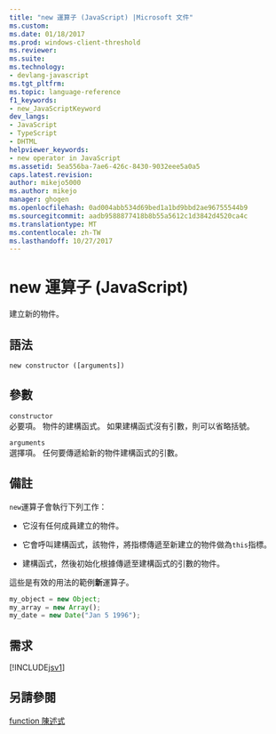 ```yaml
---
title: "new 運算子 (JavaScript) |Microsoft 文件"
ms.custom: 
ms.date: 01/18/2017
ms.prod: windows-client-threshold
ms.reviewer: 
ms.suite: 
ms.technology:
- devlang-javascript
ms.tgt_pltfrm: 
ms.topic: language-reference
f1_keywords:
- new_JavaScriptKeyword
dev_langs:
- JavaScript
- TypeScript
- DHTML
helpviewer_keywords:
- new operator in JavaScript
ms.assetid: 5ea556ba-7ae6-426c-8430-9032eee5a0a5
caps.latest.revision: 
author: mikejo5000
ms.author: mikejo
manager: ghogen
ms.openlocfilehash: 0ad004abb534d69bed1a1bd9bbd2ae96755544b9
ms.sourcegitcommit: aadb9588877418b8b55a5612c1d3842d4520ca4c
ms.translationtype: MT
ms.contentlocale: zh-TW
ms.lasthandoff: 10/27/2017
---
```

# <a name="new-operator-javascript"></a>new 運算子 (JavaScript)
建立新的物件。  
  
## <a name="syntax"></a>語法  
  
```  
new constructor ([arguments])   
```  
  
## <a name="parameters"></a>參數  
 `constructor`  
 必要項。 物件的建構函式。 如果建構函式沒有引數，則可以省略括號。  
  
 `arguments`  
 選擇項。 任何要傳遞給新的物件建構函式的引數。  
  
## <a name="remarks"></a>備註  
 `new`運算子會執行下列工作：  
  
-   它沒有任何成員建立的物件。  
  
-   它會呼叫建構函式，該物件，將指標傳遞至新建立的物件做為`this`指標。  
  
-   建構函式，然後初始化根據傳遞至建構函式的引數的物件。  
  
 這些是有效的用法的範例**新**運算子。  
  
```JavaScript  
my_object = new Object;  
my_array = new Array();  
my_date = new Date("Jan 5 1996");  
```  
  
## <a name="requirements"></a>需求  
 [!INCLUDE[jsv1](../../javascript/misc/includes/jsv1-md.md)]  
  
## <a name="see-also"></a>另請參閱  
 [function 陳述式](../../javascript/reference/function-statement-javascript.md)